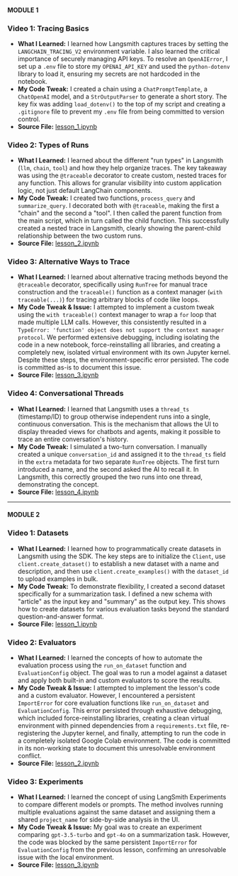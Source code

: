 #### MODULE 1
### Video 1: Tracing Basics
* **What I Learned:** I learned how Langsmith captures traces by setting the `LANGCHAIN_TRACING_V2` environment variable. I also learned the critical importance of securely managing API keys. To resolve an `OpenAIError`, I set up a `.env` file to store my `OPENAI_API_KEY` and used the `python-dotenv` library to load it, ensuring my secrets are not hardcoded in the notebook.
* **My Code Tweak:** I created a chain using a `ChatPromptTemplate`, a `ChatOpenAI` model, and a `StrOutputParser` to generate a short story. The key fix was adding `load_dotenv()` to the top of my script and creating a `.gitignore` file to prevent my `.env` file from being committed to version control.
* **Source File:** [lesson_1.ipynb](my_learnings/module_1/lesson_1.ipynb)

### Video 2: Types of Runs
* **What I Learned:** I learned about the different "run types" in Langsmith (`llm`, `chain`, `tool`) and how they help organize traces. The key takeaway was using the `@traceable` decorator to create custom, nested traces for any function. This allows for granular visibility into custom application logic, not just default LangChain components.
* **My Code Tweak:** I created two functions, `process_query` and `summarize_query`. I decorated both with `@traceable`, making the first a "chain" and the second a "tool". I then called the parent function from the main script, which in turn called the child function. This successfully created a nested trace in Langsmith, clearly showing the parent-child relationship between the two custom runs.
* **Source File:** [lesson_2.ipynb](my_learnings/module_1/lesson_2.ipynb)

### Video 3: Alternative Ways to Trace
* **What I Learned:** I learned about alternative tracing methods beyond the `@traceable` decorator, specifically using `RunTree` for manual trace construction and the `traceable()` function as a context manager (`with traceable(...)`) for tracing arbitrary blocks of code like loops.
* **My Code Tweak & Issue:** I attempted to implement a custom tweak using the `with traceable()` context manager to wrap a `for` loop that made multiple LLM calls. However, this consistently resulted in a `TypeError: 'function' object does not support the context manager protocol`. We performed extensive debugging, including isolating the code in a new notebook, force-reinstalling all libraries, and creating a completely new, isolated virtual environment with its own Jupyter kernel. Despite these steps, the environment-specific error persisted. The code is committed as-is to document this issue.
* **Source File:** [lesson_3.ipynb](my_learnings/module_1/lesson_3.ipynb)

### Video 4: Conversational Threads
* **What I Learned:** I learned that Langsmith uses a `thread_ts` (timestamp/ID) to group otherwise independent runs into a single, continuous conversation. This is the mechanism that allows the UI to display threaded views for chatbots and agents, making it possible to trace an entire conversation's history.
* **My Code Tweak:** I simulated a two-turn conversation. I manually created a unique `conversation_id` and assigned it to the `thread_ts` field in the `extra` metadata for two separate `RunTree` objects. The first turn introduced a name, and the second asked the AI to recall it. In Langsmith, this correctly grouped the two runs into one thread, demonstrating the concept.
* **Source File:** [lesson_4.ipynb](my_learnings/module_1/lesson_4.ipynb)

-------------------------------------------------------------------------------------------------------------------------------------------------------------------------------------------------------------------------------------------------------------


#### MODULE 2

### Video 1: Datasets
* **What I Learned:** I learned how to programmatically create datasets in Langsmith using the SDK. The key steps are to initialize the `Client`, use `client.create_dataset()` to establish a new dataset with a name and description, and then use `client.create_examples()` with the `dataset_id` to upload examples in bulk.
* **My Code Tweak:** To demonstrate flexibility, I created a second dataset specifically for a summarization task. I defined a new schema with "article" as the input key and "summary" as the output key. This shows how to create datasets for various evaluation tasks beyond the standard question-and-answer format.
* **Source File:** [lesson_1.ipynb](my_learnings/module_2/lesson_1.ipynb)

### Video 2: Evaluators
* **What I Learned:** I learned the concepts of how to automate the evaluation process using the `run_on_dataset` function and `EvaluationConfig` object. The goal was to run a model against a dataset and apply both built-in and custom evaluators to score the results.
* **My Code Tweak & Issue:** I attempted to implement the lesson's code and a custom evaluator. However, I encountered a persistent `ImportError` for core evaluation functions like `run_on_dataset` and `EvaluationConfig`. This error persisted through exhaustive debugging, which included force-reinstalling libraries, creating a clean virtual environment with pinned dependencies from a `requirements.txt` file, re-registering the Jupyter kernel, and finally, attempting to run the code in a completely isolated Google Colab environment. The code is committed in its non-working state to document this unresolvable environment conflict.
* **Source File:** [lesson_2.ipynb](my_learnings/module_2/lesson_2.ipynb)

### Video 3: Experiments
* **What I Learned:** I learned the concept of using LangSmith Experiments to compare different models or prompts. The method involves running multiple evaluations against the same dataset and assigning them a shared `project_name` for side-by-side analysis in the UI.
* **My Code Tweak & Issue:** My goal was to create an experiment comparing `gpt-3.5-turbo` and `gpt-4o` on a summarization task. However, the code was blocked by the same persistent `ImportError` for `EvaluationConfig` from the previous lesson, confirming an unresolvable issue with the local environment.
* **Source File:** [lesson_3.ipynb](my_learnings/module_2/lesson_3.ipynb)
